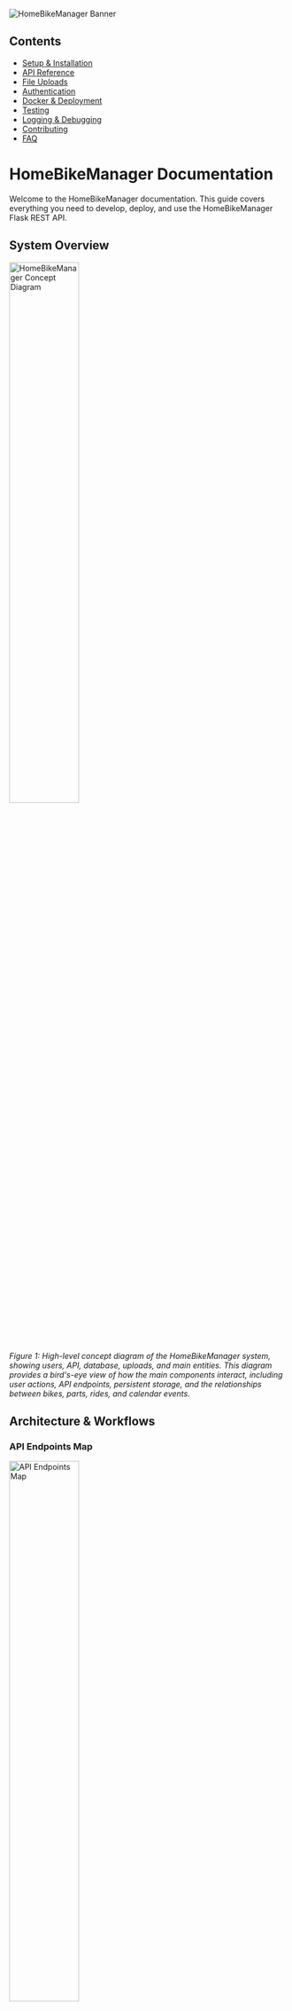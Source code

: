 ![HomeBikeManager Banner](img/banner.png)

## Contents
- [Setup & Installation](setup.md)
- [API Reference](api.md)
- [File Uploads](uploads.md)
- [Authentication](auth.md)
- [Docker & Deployment](docker.md)
- [Testing](testing.md)
- [Logging & Debugging](logging.md)
- [Contributing](contributing.md)
- [FAQ](faq.md)

# HomeBikeManager Documentation

Welcome to the HomeBikeManager documentation. This guide covers everything you need to develop, deploy, and use the HomeBikeManager Flask REST API.

## System Overview
<img src="diagrams/homebikemanager_concept.svg" alt="HomeBikeManager Concept Diagram" width="50%" />

*Figure 1: High-level concept diagram of the HomeBikeManager system, showing users, API, database, uploads, and main entities. This diagram provides a bird's-eye view of how the main components interact, including user actions, API endpoints, persistent storage, and the relationships between bikes, parts, rides, and calendar events.*

## Architecture & Workflows

### API Endpoints Map
<img src="diagrams/api_endpoints_map.svg" alt="API Endpoints Map" width="50%" />

*Figure 2: This diagram shows the main REST API endpoints, their relationships, and how the API is organized. Each rectangle represents a resource (e.g., bikes, parts, rides), and arrows indicate management or interaction flows. Use this as a quick reference for endpoint structure and resource responsibilities.*

### Database Schema
<img src="diagrams/db_schema.svg" alt="Database Schema" width="50%" />

*Figure 3: The database schema diagram illustrates the main models (User, Bike, Part, Ride, CalendarEvent) and their relationships. This helps developers understand how data is structured, how entities are linked, and how to extend the schema for new features.*

### Authentication Flow
<img src="diagrams/auth_flow.svg" alt="Authentication Flow" width="50%" />

*Figure 4: This diagram details the authentication process, from user registration and login to API key issuance and request validation. It clarifies the security model and the steps required for secure access to the API.*

### File Upload Workflow
<img src="diagrams/file_upload_flow.svg" alt="File Upload Workflow" width="50%" />

*Figure 5: This workflow shows how file uploads (GPX/KML) are validated, stored, and linked to rides. It covers validation, storage, and the connection between uploaded files and ride records.*

### Deployment Architecture
<img src="diagrams/deployment_arch.svg" alt="Deployment Architecture" width="50%" />

*Figure 6: The deployment architecture diagram shows how the app, Docker container, database volume, uploads, and client interact. Use this to understand how to deploy, scale, and persist data in production.*

## Project Status (as of July 2025)
- User registration, login, and API key authentication are implemented and tested.
- Bike and part endpoints are implemented and tested.
- Models for rides and calendar events exist, but endpoints and file upload logic are not yet implemented.
- Dockerfile and requirements.txt are present and functional.
- Pytest-based tests cover authentication, bikes, and parts.
- Logging is set up using Python’s logging module.
- File upload, advanced authentication, and calendar/ride endpoints are pending.

## Contents
- [Setup & Installation](setup.md)
- [API Reference](api.md)
- [File Uploads](uploads.md)
- [Authentication](auth.md)
- [Docker & Deployment](docker.md)
- [Testing](testing.md)
- [Logging & Debugging](logging.md)
- [Contributing](contributing.md)
- [FAQ](faq.md)
